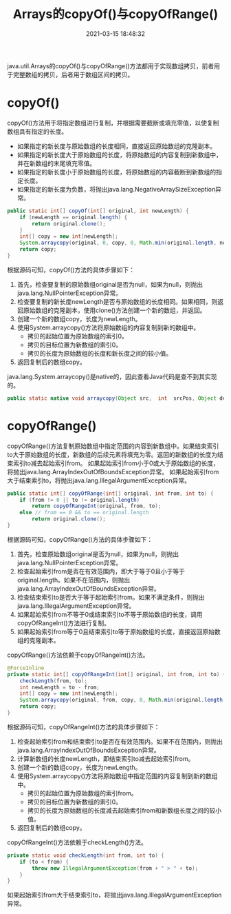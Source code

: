 ﻿---
title: Arrays的copyOf()与copyOfRange()
date: 2021-03-15 18:48:32
summary: 本文分享java.util.Arrays的copyOf()与copyOfRange()。
tags:
- Java
categories:
- 开发技术
---

java.util.Arrays的copyOf()与copyOfRange()方法都用于实现数组拷贝，前者用于完整数组的拷贝，后者用于数组区间的拷贝。

# copyOf()

copyOf()方法用于将指定数组进行复制，并根据需要截断或填充零值，以使复制数组具有指定的长度。
- 如果指定的新长度与原始数组的长度相同，直接返回原始数组的克隆副本。
- 如果指定的新长度大于原始数组的长度，将原始数组的内容复制到新数组中，并在新数组的末尾填充零值。
- 如果指定的新长度小于原始数组的长度，将原始数组的内容截断到新数组的指定长度。
- 如果指定的新长度为负数，将抛出java.lang.NegativeArraySizeException异常。

```java
public static int[] copyOf(int[] original, int newLength) {
    if (newLength == original.length) {
        return original.clone();
    }
    int[] copy = new int[newLength];
    System.arraycopy(original, 0, copy, 0, Math.min(original.length, newLength));
    return copy;
}
```

根据源码可知，copyOf()方法的具体步骤如下：
1. 首先，检查要复制的原始数组original是否为null，如果为null，则抛出java.lang.NullPointerException异常。
2. 检查要复制的新长度newLength是否与原始数组的长度相同。如果相同，则返回原始数组的克隆副本，使用clone()方法创建一个新的数组，并返回。
3. 创建一个新的数组copy，长度为newLength。
4. 使用System.arraycopy()方法将原始数组的内容复制到新的数组中。
    - 拷贝的起始位置为原始数组的索引0。
    - 拷贝的目标位置为新数组的索引0。
    - 拷贝的长度为原始数组的长度和新长度之间的较小值。
5. 返回复制后的数组copy。

java.lang.System.arraycopy()是native的，因此查看Java代码是查不到其实现的。

```java
public static native void arraycopy(Object src,  int  srcPos, Object dest, int destPos, int length);
```

# copyOfRange()

copyOfRange()方法复制原始数组中指定范围的内容到新数组中。如果结束索引to大于原始数组的长度，新数组的后续元素将填充为零。返回的新数组的长度为结束索引to减去起始索引from。
如果起始索引from小于0或大于原始数组的长度，将抛出java.lang.ArrayIndexOutOfBoundsException异常。
如果起始索引from大于结束索引to，将抛出java.lang.IllegalArgumentException异常。

```java
public static int[] copyOfRange(int[] original, int from, int to) {
    if (from != 0 || to != original.length)
        return copyOfRangeInt(original, from, to);
    else // from == 0 && to == original.length
        return original.clone();
}
```

根据源码可知，copyOfRange()方法的具体步骤如下：
1. 首先，检查原始数组original是否为null，如果为null，则抛出java.lang.NullPointerException异常。
2. 检查起始索引from是否在有效范围内，即大于等于0且小于等于original.length。如果不在范围内，则抛出java.lang.ArrayIndexOutOfBoundsException异常。
3. 检查结束索引to是否大于等于起始索引from。如果不满足条件，则抛出java.lang.IllegalArgumentException异常。
4. 如果起始索引from不等于0或结束索引to不等于原始数组的长度，调用copyOfRangeInt()方法进行复制。
5. 如果起始索引from等于0且结束索引to等于原始数组的长度，直接返回原始数组的克隆副本。

copyOfRange()方法依赖于copyOfRangeInt()方法。

```java
@ForceInline
private static int[] copyOfRangeInt(int[] original, int from, int to) {
    checkLength(from, to);
    int newLength = to - from;
    int[] copy = new int[newLength];
    System.arraycopy(original, from, copy, 0, Math.min(original.length - from, newLength));
    return copy;
}
```

根据源码可知，copyOfRangeInt()方法的具体步骤如下：
1. 检查起始索引from和结束索引to是否在有效范围内。如果不在范围内，则抛出java.lang.ArrayIndexOutOfBoundsException异常。
2. 计算新数组的长度newLength，即结束索引to减去起始索引from。
3. 创建一个新的数组copy，长度为newLength。
4. 使用System.arraycopy()方法将原始数组中指定范围的内容复制到新的数组中。
    - 拷贝的起始位置为原始数组的索引from。
    - 拷贝的目标位置为新数组的索引0。
    - 拷贝的长度为原始数组的长度减去起始索引from和新数组长度之间的较小值。
5. 返回复制后的数组copy。

copyOfRangeInt()方法依赖于checkLength()方法。

```java
private static void checkLength(int from, int to) {
    if (to < from) {
        throw new IllegalArgumentException(from + " > " + to);
    }
}
```

如果起始索引from大于结束索引to，将抛出java.lang.IllegalArgumentException异常。
